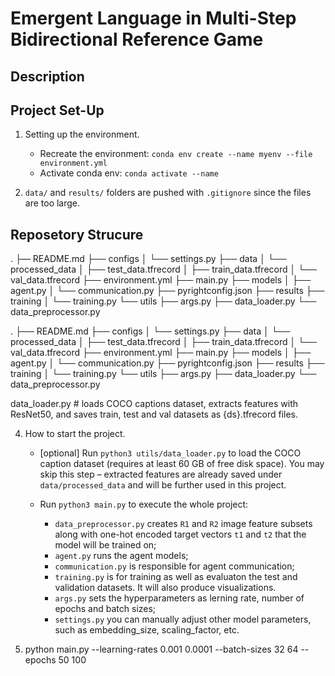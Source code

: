 # Emergent Language in Multi-Step Bidirectional Reference Game

## Description

## Project Set-Up

1. Setting up the environment. 
    * Recreate the environment: ``conda env create --name myenv --file environment.yml``
    * Activate conda env: ``conda activate --name``

2. ``data/`` and ``results/`` folders are pushed with ``.gitignore`` since the files are too large.

## Reposetory Strucure

.
├–– README.md
├── configs
│   └── settings.py
├── data
│   └── processed_data
│       ├── test_data.tfrecord
│       ├── train_data.tfrecord
│       └── val_data.tfrecord
├── environment.yml
├── main.py
├── models
│   ├── agent.py
│   └── communication.py
├── pyrightconfig.json
├── results
├── training
│   └── training.py
└── utils
    ├── args.py
    ├── data_loader.py 
    └── data_preprocessor.py


.
├── README.md
├── configs
│   └── settings.py
├── data
│   └── processed_data
│       ├── test_data.tfrecord
│       ├── train_data.tfrecord
│       └── val_data.tfrecord
├── environment.yml
├── main.py
├── models
│   ├── agent.py
│   └── communication.py
├── pyrightconfig.json
├── results
├── training
│   └── training.py
└── utils
    ├── args.py
    ├── data_loader.py 
    └── data_preprocessor.py



data_loader.py   # loads COCO captions dataset, extracts features with ResNet50, and saves train, test and val datasets as {ds}.tfrecord files.


4. How to start the project.
    * [optional] Run `python3 utils/data_loader.py` to load the COCO caption dataset (requires at least 60 GB of free disk space). You may skip this step – extracted features are already saved under `data/processed_data` and will be further used in this project.

    * Run `python3 main.py` to execute the whole project:
        - `data_preprocessor.py` creates `R1` and `R2` image feature subsets along with one-hot encoded target vectors `t1` and `t2` that the model will be trained on;
        - `agent.py` runs the agent models;
        - `communication.py` is responsible for agent communication;
        - `training.py` is for training as well as evaluaton the test and validation datasets. It will also produce visualizations.
        - `args.py` sets the hyperparameters as lerning rate, number of epochs and batch sizes;
        - `settings.py` you can manually adjust other model parameters, such as embedding_size, scaling_factor, etc.


5. python main.py --learning-rates 0.001 0.0001 --batch-sizes 32 64 --epochs 50 100
